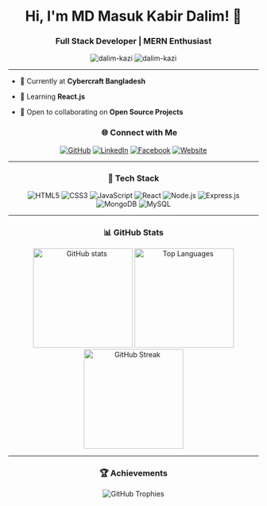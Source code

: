 <h1 align="center">Hi, I'm MD Masuk Kabir Dalim! 👋</h1>
<h3 align="center">Full Stack Developer | MERN Enthusiast</h3>

<p align="center">
  <img src="https://komarev.com/ghpvc/?username=dalim-kazi&label=Profile%20views&color=0e75b6&style=flat" alt="dalim-kazi" />
  <img src="https://img.shields.io/github/followers/dalim-kazi?label=Follow&style=social" alt="dalim-kazi" />
</p>

---

- 🔭 Currently at **Cybercraft Bangladesh**
- 🌱 Learning **React.js**
- 🤝 Open to collaborating on **Open Source Projects**

  <h3 align="center">🌐 Connect with Me</h3>

<p align="center">
  <a href="https://github.com/dalim-kazi"><img src="https://img.shields.io/badge/GitHub-100000?style=for-the-badge&logo=github&logoColor=white" alt="GitHub"/></a>
  <a href="https://www.linkedin.com/in/md-masuk-kabir-dalim-b912532a6/"><img src="https://img.shields.io/badge/LinkedIn-0077B5?style=for-the-badge&logo=linkedin&logoColor=white" alt="LinkedIn"/></a>
  <a href="https://www.facebook.com/profile.php?id=100056822454515"><img src="https://img.shields.io/badge/Facebook-1877F2?style=for-the-badge&logo=facebook&logoColor=white" alt="Facebook"/></a>
  <a href="https://pickaboo-ee19c.web.app/"><img src="https://img.shields.io/badge/Website-4285F4?style=for-the-badge&logo=google&logoColor=white" alt="Website"/></a>
</p>

---

<h3 align="center">🚀 Tech Stack</h3>

<p align="center">
  <img src="https://img.shields.io/badge/HTML5-E34F26?style=for-the-badge&logo=html5&logoColor=white" alt="HTML5"/>
  <img src="https://img.shields.io/badge/CSS3-1572B6?style=for-the-badge&logo=css3&logoColor=white" alt="CSS3"/>
  <img src="https://img.shields.io/badge/JavaScript-F7DF1E?style=for-the-badge&logo=javascript&logoColor=323330" alt="JavaScript"/>
  <img src="https://img.shields.io/badge/React-61DAFB?style=for-the-badge&logo=react&logoColor=20232A" alt="React"/>
  <img src="https://img.shields.io/badge/Node.js-339933?style=for-the-badge&logo=nodedotjs&logoColor=white" alt="Node.js"/>
  <img src="https://img.shields.io/badge/Express.js-404D59?style=for-the-badge" alt="Express.js"/>
  <img src="https://img.shields.io/badge/MongoDB-4EA94B?style=for-the-badge&logo=mongodb&logoColor=white" alt="MongoDB"/>
  <img src="https://img.shields.io/badge/MySQL-4479A1?style=for-the-badge&logo=mysql&logoColor=white" alt="MySQL"/>
</p>

---

<h3 align="center">📊 GitHub Stats</h3>
<p align="center">
  <img src="https://github-readme-stats.vercel.app/api?username=dalim-kazi&show_icons=true&theme=radical" alt="GitHub stats" width="200"/>
  <img src="https://github-readme-stats.vercel.app/api/top-langs/?username=dalim-kazi&layout=compact&theme=radical" alt="Top Languages" width="200"/>
   <img src="https://streak-stats.demolab.com/?user=dalim-kazi&theme=radical" alt="GitHub Streak" width="200"/>
</p>


---

<h3 align="center">🏆 Achievements</h3>

<p align="center">
  <img src="https://github-profile-trophy.vercel.app/?username=dalim-kazi&theme=radical&no-bg=true&no-frame=true&row=1&column=7" alt="GitHub Trophies" />
</p>

